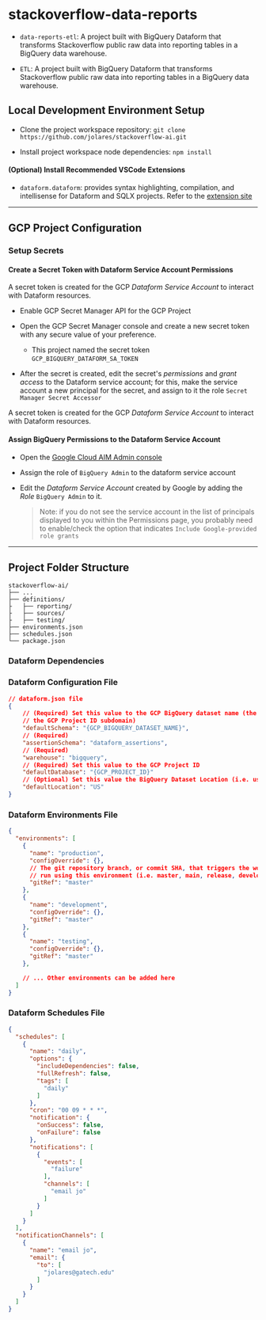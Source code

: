 # stackoverflow-data-reports


- `data-reports-etl`: A project built with BigQuery Dataform that transforms Stackoverflow
  public raw data into reporting tables in a BigQuery data warehouse.

- `ETL`: A project built with BigQuery Dataform that transforms Stackoverflow
  public raw data into reporting tables in a BigQuery data warehouse.


## Local Development Environment Setup


- Clone the project workspace repository:
  `git clone https://github.com/jolares/stackoverflow-ai.git`

- Install project workspace node dependencies:
  `npm install`


#### (Optional) Install Recommended VSCode Extensions


- `dataform.dataform`: provides syntax highlighting, compilation, and intellisense
  for Dataform and SQLX projects. Refer to the [extension site](https://marketplace.visualstudio.com/items?itemName=dataform.dataform)



---



## GCP Project Configuration


### Setup Secrets


#### Create a Secret Token with Dataform Service Account Permissions


A secret token is created for the GCP _Dataform Service Account_ to interact with
Dataform resources.

- Enable GCP Secret Manager API for the GCP Project

- Open the GCP Secret Manager console and create a new secret token with any
  secure value of your preference.
  
  - This project named the secret token `GCP_BIGQUERY_DATAFORM_SA_TOKEN` 
  
- After the secret is created, edit the secret's _permissions_ and
  _grant access_ to the Dataform service account; for this, make the service
  account a new principal for the secret, and assign to it the role
  `Secret Manager Secret Accessor`

A secret token is created for the GCP _Dataform Service Account_ to interact with
Dataform resources.


#### Assign BigQuery Permissions to the Dataform Service Account


- Open the [Google Cloud AIM Admin console](https://console.cloud.google.com/iam-admin)

- Assign the role of `BigQuery Admin` to the dataform service account

- Edit the _Dataform Service Account_ created by Google by adding the _Role_
  `BigQuery Admin` to it.
  > Note: if you do not see the service account in the list of principals displayed
  > to you within the Permissions page, you probably need to enable/check the
  > option that indicates `Include Google-provided role grants`



---



## Project Folder Structure


```
stackoverflow-ai/
├── ...
├── definitions/
├   ├── reporting/
├   ├── sources/
├   ├── testing/
├── environments.json
├── schedules.json
└── package.json
```

### Dataform Dependencies


### Dataform Configuration File


```json
// dataform.json file
{
    // (Required) Set this value to the GCP BigQuery dataset name (the Dataset ID without
    // the GCP Project ID subdomain)
    "defaultSchema": "{GCP_BIGQUERY_DATASET_NAME}",
    // (Required)
    "assertionSchema": "dataform_assertions",
    // (Required)
    "warehouse": "bigquery",
    // (Required) Set this value to the GCP Project ID
    "defaultDatabase": "{GCP_PROJECT_ID}"
    // (Optional) Set this value the BigQuery Dataset Location (i.e. us-central-1, US)
    "defaultLocation": "US"
}
```


### Dataform Environments File


```json
{
  "environments": [
    {
      "name": "production",
      "configOverride": {},
      // The git repository branch, or commit SHA, that triggers the workflow
      // run using this environment (i.e. master, main, release, develop, etc)
      "gitRef": "master"
    },
    {
      "name": "development",
      "configOverride": {},
      "gitRef": "master"
    },
    {
      "name": "testing",
      "configOverride": {},
      "gitRef": "master"
    },

    // ... Other environments can be added here
  ]
}
```


### Dataform Schedules File


```json
{
  "schedules": [
    {
      "name": "daily",
      "options": {
        "includeDependencies": false,
        "fullRefresh": false,
        "tags": [
          "daily"
        ]
      },
      "cron": "00 09 * * *",
      "notification": {
        "onSuccess": false,
        "onFailure": false
      },
      "notifications": [
        {
          "events": [
            "failure"
          ],
          "channels": [
            "email jo"
          ]
        }
      ]
    }
  ],
  "notificationChannels": [
    {
      "name": "email jo",
      "email": {
        "to": [
          "jolares@gatech.edu"
        ]
      }
    }
  ]
}
```